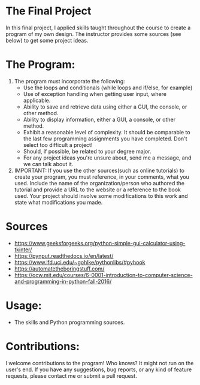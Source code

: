 # The Final Project
In this final project, I applied skills taught throughout the course to create a program of my own design. The instructor provides some sources (see below) to get some project ideas. 
# The Program: 
1. The program must incorporate the following:
   * Use the loops and conditionals (while loops and if/else, for example)
   * Use of exception handling when getting user input, where applicable.
   * Ability to save and retrieve data using either a GUI, the console, or other method.
   * Ability to display information, either a GUI, a console, or other method.
   * Exhibit a reasonable level of complexity. It should be comparable to the last few programming assignments you have completed. Don't select too difficult a project!
   * Should, if possible, be related to your degree major.
   * For any project ideas you're unsure about, send me a message, and we can talk about it. 
3. IMPORTANT: If you use the other sources(such as online tutorials) to create your program, you must reference, in your comments, what you used. Include the name of the organization/person
   who authored the tutorial and provide a URL to the website or a reference to the book used. Your project should involve some modifications to this work and state what modifications you made.
# Sources
   * https://www.geeksforgeeks.org/python-simple-gui-calculator-using-tkinter/
   * https://pynput.readthedocs.io/en/latest/
   * https://www.lfd.uci.edu/~gohlke/pythonlibs/#pyhook
   * https://automatetheboringstuff.com/
   * https://ocw.mit.edu/courses/6-0001-introduction-to-computer-science-and-programming-in-python-fall-2016/  
# Usage:
   * The skills and Python programming sources. 
# Contributions: 
I welcome contributions to the program! Who knows? It might not run on the user's end. If you have any suggestions, bug reports, or any kind of feature requests, please contact me or submit a pull request.
